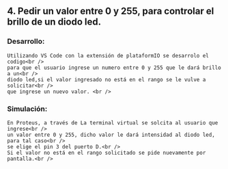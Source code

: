 
## 4. Pedir un valor entre 0 y 255, para controlar el brillo de un diodo led.

### Desarrollo:
	Utilizando VS Code con la extensión de plataformIO se desarrolo el codigo<br />
	para que el usuario ingrese un numero entre 0 y 255 que le dará brillo a un<br />
	diodo led,si el valor ingresado no está en el rango se le vulve a solicitar<br />
	que ingrese un nuevo valor. <br />
### Simulación:	
	En Proteus, a través de La terminal virtual se solcita al usuario que ingrese<br />
	un valor entre 0 y 255, dicho valor le dará intensidad al diodo led, para tal caso<br />
	se elige el pin 3 del puerto D.<br />
	Si el valor no está en el rango solicitado se pide nuevamente por pantalla.<br />


